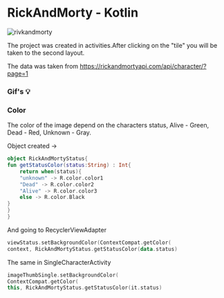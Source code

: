 # RickAndMorty - Kotlin

![rivkandmorty](https://user-images.githubusercontent.com/75754448/102901222-a7118780-446d-11eb-8eb8-1013796eb76c.png)

The project was created in activities.After clicking on the "tile" you will be taken to the second layout. 

The data was taken from
https://rickandmortyapi.com/api/character/?page=1


### Gif's 💡


### Color
The color of the image depend on the characters status, Alive - Green, Dead - Red, Unknown - Gray.

Object created
->
```Kotlin
object RickAndMortyStatus{
fun getStatusColor(status:String) : Int{
    return when(status){
    "unknown" -> R.color.color1
    "Dead" -> R.color.color2
    "Alive" -> R.color.color3
    else -> R.color.Black
}
}
}
```
 And going to RecyclerViewAdapter
 
```Kotlin
viewStatus.setBackgroundColor(ContextCompat.getColor(
context, RickAndMortyStatus.getStatusColor(data.status)
```

The same in SingleCharacterActivity
```Kotlin
imageThumbSingle.setBackgroundColor(
ContextCompat.getColor(
this, RickAndMortyStatus.getStatusColor(it.status)
```




